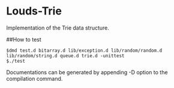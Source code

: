 Louds-Trie
==========

Implementation of the Trie data structure.

##How to test

```
$dmd test.d bitarray.d lib/exception.d lib/random/random.d lib/random/string.d queue.d trie.d -unittest 
$./test
```

Documentations can be generated by appending -D option to the compilation command.

